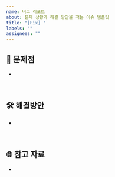 ```yaml
---
name: 버그 리포트
about: 문제 상황과 해결 방안을 적는 이슈 템플릿
title: "[Fix] "
labels: ""
assignees: ""
---
```


## 🐞 문제점

-

<br/>

## 🛠 해결방안

-

<br/>

## 🌐 참고 자료

-
